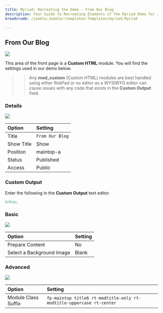 ```yaml
---
title: Myriad: Recreating the Demo - From Our Blog
description: Your Guide to Recreating Elements of the Myriad Demo for Joomla
breadcrumb: /joomla:Joomla/!templates:Templates/myriad:Myriad

---
```


From Our Blog
-----

![][demo]

This area of the front page is a **Custom HTML** module. You will find the settings used in our demo below.

>> Any **mod_custom** (Custom HTML) modules are best handled using either RokPad or no editor as a WYSIWYG editor can cause issues with any code that exists in the **Custom Output** field.

### Details

![][demo2]

|   Option   |     Setting     |
| :--------- | :-------------- |
| Title      | `From Our Blog` |
| Show Title | Show            |
| Position   | maintop-a       |
| Status     | Published       |
| Access     | Public          |

### Custom Output

Enter the following in the **Custom Output** text editor.

~~~ .html
&nbsp;
~~~

### Basic

![][demo3]

|           Option          | Setting |
| :------------------------ | :------ |
| Prepare Content           | No      |
| Select a Background Image | Blank   |

### Advanced

![][demo4]

|        Option       |                               Setting                                |
| :------------------ | :------------------------------------------------------------------- |
| Module Class Suffix | `fp-maintop title6 rt-modtitle-only rt-modtitle-uppercase rt-center` |

[demo]: assets/demo_9.jpeg
[demo2]: assets/demo_8a.jpeg
[demo3]: assets/demo_8b.jpeg
[demo4]: assets/demo_8c.jpeg